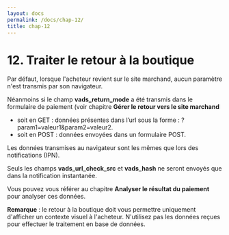 ```yaml
---
layout: docs
permalink: /docs/chap-12/
title: chap-12
---
```

<h1>
12. Traiter le retour à la boutique
</h1>
 
<p>
Par défaut, lorsque l&#x27;acheteur revient sur le site marchand, aucun paramètre n&#x27;est transmis par son navigateur.
</p>
 
<p>
Néanmoins si le champ 
<b>vads_return_mode</b> a été transmis dans le formulaire de paiement (voir chapitre 
<b>Gérer le retour vers le site marchand</b> 
</p>
 
<ul>
 
<li>
soit en GET : données présentes dans l’url sous la forme : ?param1=valeur1&amp;param2=valeur2.
</li>
 
<li>
soit en POST : données envoyées dans un formulaire POST.
</li>
 
</ul>
 
<p>

</p>
 
<p>
Les données transmises au navigateur sont les mêmes que lors des notifications (IPN).
</p>
 
<p>
Seuls les champs 
<b>vads_url_check_src</b> et 
<b>vads_hash</b> ne seront envoyés que dans la notification instantanée.
</p>
 
<p>

</p>
 
<p>
Vous pouvez vous référer au chapitre 
<b>Analyser le résultat du paiement</b> pour analyser ces données.
</p>
 
<p>

</p>
 
<p>

</p>
 
<p>

<b>Remarque</b> : le retour à la boutique doit vous permettre uniquement d&#x27;afficher un contexte visuel à l&#x27;acheteur. N&#x27;utilisez pas les données reçues pour effectuer le traitement en base de données. 
</p>
 <!-- emm1405088934849.xml -->
